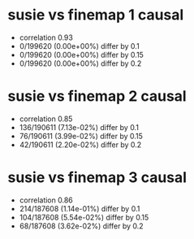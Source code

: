 # susie vs finemap  1 causal

- correlation 0.93
- 0/199620 (0.00e+00%) differ by 0.1
- 0/199620 (0.00e+00%) differ by 0.15
- 0/199620 (0.00e+00%) differ by 0.2


# susie vs finemap  2 causal

- correlation 0.85
- 136/190611 (7.13e-02%) differ by 0.1
- 76/190611 (3.99e-02%) differ by 0.15
- 42/190611 (2.20e-02%) differ by 0.2


# susie vs finemap  3 causal

- correlation 0.86
- 214/187608 (1.14e-01%) differ by 0.1
- 104/187608 (5.54e-02%) differ by 0.15
- 68/187608 (3.62e-02%) differ by 0.2


